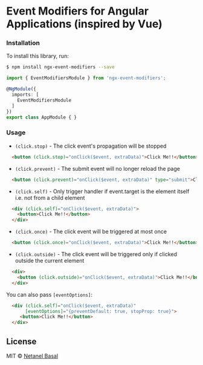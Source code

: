 # Event Modifiers for Angular Applications (inspired by Vue)

### Installation

To install this library, run:

```bash
$ npm install ngx-event-modifiers --save
```
```typescript
import { EventModifiersModule } from 'ngx-event-modifiers';

@NgModule({
  imports: [
    EventModifiersModule
  ]
})
export class AppModule { }
```

### Usage
- `(click.stop)` - The click event's propagation will be stopped
```html
  <button (click.stop)="onClick($event, extraData)">Click Me!!</button>
```
- `(click.prevent)` - The submit event will no longer reload the page
```html
  <button (click.prevent)="onClick($event, extraData)" type="submit">Click Me!!</button>
```
- `(click.self)` - Only trigger handler if event.target is the element itself i.e. not from a child element
```html
  <div (click.self)="onClick($event, extraData)">
    <button>Click Me!!</button>
  </div>
```
- `(click.once)` - The click event will be triggered at most once
```html
  <button (click.once)="onClick($event, extraData)">Click Me!!</button>
```
- `(click.outside)` - The click event will be triggered only if clicked outside the current element
```html
  <div>
    <button (click.outside)="onClick($event, extraData)">Click Me!!</button>
  </div>
```
You can also pass `[eventOptions]`:
```html
  <div (click.self)="onClick($event, extraData)"
       [eventOptions]="{preventDefault: true, stopProp: true}">
     <button>Click Me!!</button>
  </div>
```
## License

MIT © [Netanel Basal](mailto:netanel7799@gmail.com)
